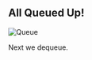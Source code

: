 ## All Queued Up!

![Queue](https://res.cloudinary.com/divzjiip8/image/upload/v1553130132/queue_r4rzba.gif)

Next we dequeue.